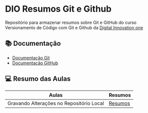 # DIO Resumos Git e Github

Repositório para armazenar resumos sobre Git e GitHub do curso Versionamento de Código com Git e Github da [Digital Innovation one](https://www.dio.me)

## 📚 Documentação

- [Documentação Git](https://git-scm.com/doc)
- [Documentação GitHub](https://docs.github.com/pt)

## 💻 Resumo das Aulas

| Aulas                                    | Resumos                                                                                                                                                                 |
| ---------------------------------------- | ----------------------------------------------------------------------------------------------------------------------------------------------------------------------- |
| Gravando Alterações no Repositório Local | [Resumos](https://github.com/Luanleandro/dio-aulas-git/tree/main/resumos) |
